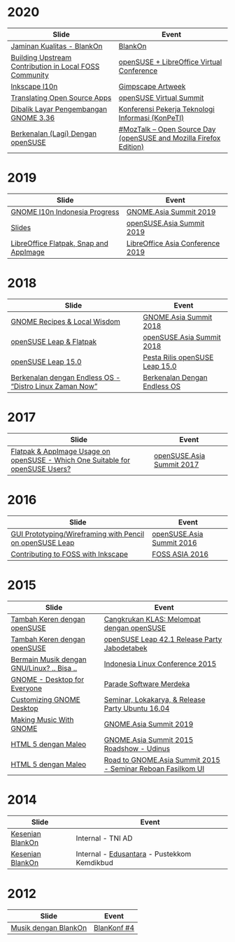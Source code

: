 # 2020

| Slide         | Event         |
| ------------- | ------------- |
| [Jaminan Kualitas - BlankOn](https://blog.kukuh.syafaat.id/slides/jaminan-kualitas-blankon/jaminan-kualitas-blankon.pdf) | [BlankOn](https://github.com/BlankOn/Verbeek/issues/156) |
| [Building Upstream Contribution in Local FOSS Community](https://blog.kukuh.syafaat.id/slides/oSLO-2020/oSLO-kukuh_syafaat.pdf) | [openSUSE + LibreOffice Virtual Conference](https://events.opensuse.org/conferences/oSLO/schedule) |
| [Inkscape l10n](https://blog.kukuh.syafaat.id/slides/Gimpscape-Artweek-2020/inkscape-l10n.pdf) | [Gimpscape Artweek](https://artweek.gimpscape.org/) |
| [Translating Open Source Apps](https://blog.kukuh.syafaat.id/slides/oSvirtsmt/translating-open-source-apps.pdf) | [openSUSE Virtual Summit](https://events.opensuse.org/conferences/oSvirtsmt) |
| [Dibalik Layar Pengembangan GNOME 3.36](https://blog.kukuh.syafaat.id/slides/KonPeTI/gnome-3.36-KonPeTI.pdf) | [Konferensi Pekerja Teknologi Informasi (KonPeTI)](https://gerakdarirumah.id/konpeti/) |
| [Berkenalan (Lagi) Dengan openSUSE](https://blog.kukuh.syafaat.id/slides/MozTalk-OpenSourceDay/berkenalan-lagi-dengan-openSUSE.pdf) | [#MozTalk – Open Source Day (openSUSE and Mozilla Firefox Edition)](https://opensuse.id/2020/01/10/moztalk-open-source-day-opensuse-and-mozilla-firefox-edition/) |

# 2019

| Slide         | Event         |
| ------------- | ------------- |
| [GNOME l10n Indonesia Progress](https://blog.kukuh.syafaat.id/slides/GNOME-Asia-Summit-2019/GNOME%20l10n%20Indonesia%20Progress.pdf) | [GNOME.Asia Summit 2019](https://2019.gnome.asia/) |
| [Slides](https://github.com/cho2/slides/tree/master/openSUSE-Asia-Summit-2019) | [openSUSE.Asia Summit 2019](https://events.opensuse.org/conferences/summitasia19) |
| [LibreOffice Flatpak, Snap and AppImage](https://blog.kukuh.syafaat.id/slides/LibreOffice-Asia-Conference-2019/LO-JP-Flatpak-Snap-AppImage.pdf) | [LibreOffice Asia Conference 2019](https://conf.libreoffice.jp/) |

# 2018

| Slide         | Event         |
| ------------- | ------------- |
| [GNOME Recipes & Local Wisdom](https://blog.kukuh.syafaat.id/slides/GNOME-Asia-Summit-2018/GNOME%20Recipes%20%26%20Local%20Wisdom.pdf) | [GNOME.Asia Summit 2018](https://2018.gnome.asia) |
| [openSUSE Leap & Flatpak](https://blog.kukuh.syafaat.id/slides/openSUSE-Asia-Summit-2018/openSUSE%20Leap%20%26%20Flatpak.pdf) | [openSUSE.Asia Summit 2018](https://events.opensuse.org/conferences/summitasia18) |
| [openSUSE Leap 15.0](https://blog.kukuh.syafaat.id/slides/openSUSE-Leap-15.0-release-party-2018/leap-15.0-kolaborato.pdf) | [Pesta Rilis openSUSE Leap 15.0](https://opensuse.id/2018/06/27/pesta-rilis-opensuse-leap-15-0/) |
| [Berkenalan dengan Endless OS - “Distro Linux Zaman Now”](https://blog.kukuh.syafaat.id/slides/Cangkruan-KLAS-Januari-2018/Berkenalan%20dengan%20Endless-KLAS.pdf) | [Berkenalan Dengan Endless OS](https://klas.or.id/2018/01/10/cangkrukan-klas-januari-2018-berkenalan-dengan-endless-os/) |


# 2017

| Slide         | Event         |
| ------------- | ------------- |
| [Flatpak & AppImage Usage on openSUSE - Which One Suitable for openSUSE Users?](https://blog.kukuh.syafaat.id/slides/openSUSE-Asia-Summit-2017/Flatpak-and-AppImage-usage-on-openSUSE.pdf) | [openSUSE.Asia Summit 2017](https://events.opensuse.org/conferences/summitasia17) |

# 2016

| Slide         | Event         |
| ------------- | ------------- |
| [GUI Prototyping/Wireframing with Pencil on openSUSE Leap](https://blog.kukuh.syafaat.id/slides/openSUSE-Asia-Summit-2016/Pencil-openSUSE-Asia-Summit-2016.odp) | [openSUSE.Asia Summit 2016](https://events.opensuse.org/conferences/summitasia16) |
| [Contributing to FOSS with Inkscape](https://blog.kukuh.syafaat.id/slides/foss-asia-2016/foss-inkscape.pdf) | [FOSS ASIA 2016](https://2016.fossasia.org/) |

# 2015

| Slide         | Event         |
| ------------- | ------------- |
| [Tambah Keren dengan openSUSE](https://blog.kukuh.syafaat.id/slides/openSUSE-Leap-release-party-2015/leap-cangkruan.pdf) | [Cangkrukan KLAS: Melompat dengan openSUSE](https://opensuse.id/2016/02/22/cangkrukan-klas-melompat-dengan-opensuse/) |
| [Tambah Keren dengan openSUSE](https://blog.kukuh.syafaat.id/slides/openSUSE-Leap-release-party-2015/leap-margonda.pdf) | [openSUSE Leap 42.1 Release Party Jabodetabek](https://opensuse.id/2016/02/20/opensuse-leap-42-1-release-party-jabodetabek/) |
| [Bermain Musik dengan GNU/Linux? .. Bisa ..](https://blog.kukuh.syafaat.id/slides/ILC-2015/ILC2015-Bermain%20Musik%20di%20GNU%20Linux.pdf) | [Indonesia Linux Conference 2015](https://blog.kukuh.syafaat.id/2015/ILC-2015-report/) |
| [GNOME - Desktop for Everyone](https://blog.kukuh.syafaat.id/slides/parade-software-merdeka-2015/gnome-desktop-for-everyone.pdf) | [Parade Software Merdeka](https://blog.kukuh.syafaat.id/2015/parade-software-merdeka-report/) |
| [Customizing GNOME Desktop](https://blog.kukuh.syafaat.id/slides/ubuntu-xenial-release-party/GNOME-ubuntu-xrp.pdf) | [Seminar, Lokakarya, & Release Party Ubuntu 16.04](https://2016.ubuntu.id/) |
| [Making Music With GNOME](https://blog.kukuh.syafaat.id/slides/GNOME-Asia-Summit-2015/GAS2015-Making%20Music%20With%20Gnome.pdf) | [GNOME.Asia Summit 2019](http://2015.gnome.asia/) |
| [HTML 5 dengan Maleo](https://blog.kukuh.syafaat.id/slides/maleo-udinus/maleo-udinus.pdf) | [GNOME.Asia Summit 2015 Roadshow - Udinus](https://blog.kukuh.syafaat.id/2015/road-to-gnome-asia-summit-2015/) |
| [HTML 5 dengan Maleo](https://blog.kukuh.syafaat.id/slides/maleo-ui/maleo-ui.pdf) | [Road to GNOME.Asia Summit 2015 - Seminar Reboan Fasilkom UI](https://blog.kukuh.syafaat.id/2015/road-to-gnome-asia-summit-2015/) |

# 2014

| Slide         | Event         |
| ------------- | ------------- |
| [Kesenian BlankOn](https://blog.kukuh.syafaat.id/slides/kesenian-blankon/kesenian-TNI-AD.pdf) | Internal - TNI AD |
| [Kesenian BlankOn](https://blog.kukuh.syafaat.id/slides/kesenian-blankon/kesenian-pustekkom.pdf) | Internal - [Edusantara](http://edusantara.kemdikbud.go.id/) - Pustekkom Kemdikbud |

# 2012

| Slide         | Event         |
| ------------- | ------------- |
| [Musik dengan BlankOn](https://blog.kukuh.syafaat.id/slides/blankonf/Musik%20dengan%20BlankOn.odp) | [BlanKonf #4](http://konf2012.blankonlinux.or.id) |
